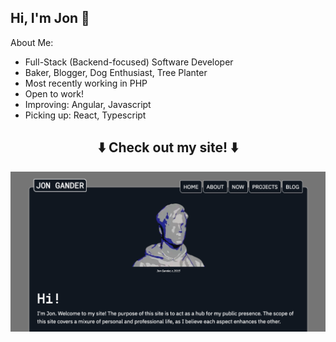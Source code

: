 <h2> Hi, I'm Jon 👋 </h2>
About Me:

- Full-Stack (Backend-focused) Software Developer
- Baker, Blogger, Dog Enthusiast, Tree Planter
- Most recently working in PHP
- Open to work!
- Improving: Angular, Javascript
- Picking up: React, Typescript

<h2 align='center'> ⬇️ Check out my site! ⬇️ </h2>

[![The top of the jongander.com landing page](/site-snapshot.png)](https://jongander.com)

<!--
**joneiros/joneiros** is a ✨ _special_ ✨ repository because its `README.md` (this file) appears on your GitHub profile.

Here are some ideas to get you started:

- 🔭 I’m currently working on ...
- 🌱 I’m currently learning ...
- 👯 I’m looking to collaborate on ...
- 🤔 I’m looking for help with ...
- 💬 Ask me about ...
- 📫 How to reach me: ...
- 😄 Pronouns: ...
- ⚡ Fun fact: ...
-->
